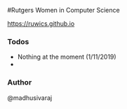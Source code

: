 #Rutgers Women in Computer Science

https://ruwics.github.io 

### Todos
 - Nothing at the moment (1/11/2019)
 - 

### Author

@madhusivaraj
